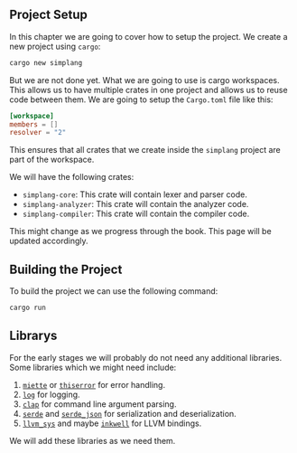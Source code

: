 ## Project Setup

In this chapter we are going to cover how to setup the project. We create a new project using `cargo`:

```bash
cargo new simplang
```

But we are not done yet. What we are going to use is cargo workspaces. This allows us to have multiple crates in one project and allows us to reuse code between them. We are going to setup the `Cargo.toml` file like this:

```toml
[workspace]
members = []
resolver = "2"
```

This ensures that all crates that we create inside the `simplang` project are part of the workspace.

We will have the following crates:

- `simplang-core`: This crate will contain lexer and parser code.
- `simplang-analyzer`: This crate will contain the analyzer code.
- `simplang-compiler`: This crate will contain the compiler code.

This might change as we progress through the book. This page will be updated accordingly.

## Building the Project

To build the project we can use the following command:

```bash
cargo run
```

## Librarys

For the early stages we will probably do not need any additional libraries. Some libraries which we might need include:

1. [`miette`](https://crates.io/crates/miette) or [`thiserror`](https://crates.io/crates/thiserror) for error handling.
2. [`log`](https://crates.io/crates/log) for logging.
3. [`clap`](https://crates.io/crates/clap) for command line argument parsing.
4. [`serde`](https://crates.io/crates/serde) and [`serde_json`](https://crates.io/crates/serde_json) for serialization and deserialization.
5. [`llvm_sys`](https://crates.io/crates/llvm-sys) and maybe [`inkwell`](https://crates.io/crates/inkwell) for LLVM bindings.

We will add these libraries as we need them.
